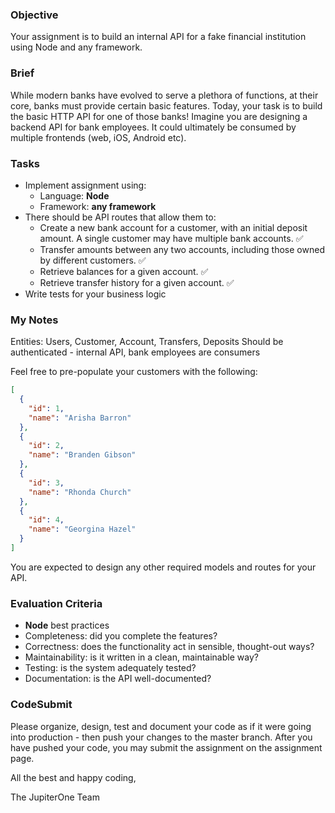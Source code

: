 ### Objective

Your assignment is to build an internal API for a fake financial institution using Node and any framework.

### Brief

While modern banks have evolved to serve a plethora of functions, at their core, banks must provide certain basic features. Today, your task is to build the basic HTTP API for one of those banks! Imagine you are designing a backend API for bank employees. It could ultimately be consumed by multiple frontends (web, iOS, Android etc).

### Tasks

- Implement assignment using:
  - Language: **Node**
  - Framework: **any framework**
- There should be API routes that allow them to:
  - Create a new bank account for a customer, with an initial deposit amount. A
    single customer may have multiple bank accounts. ✅
  - Transfer amounts between any two accounts, including those owned by
    different customers. ✅
  - Retrieve balances for a given account. ✅
  - Retrieve transfer history for a given account. ✅
- Write tests for your business logic

### My Notes
Entities: Users, Customer, Account, Transfers, Deposits
Should be authenticated - internal API, bank employees are consumers


Feel free to pre-populate your customers with the following:

```json
[
  {
    "id": 1,
    "name": "Arisha Barron"
  },
  {
    "id": 2,
    "name": "Branden Gibson"
  },
  {
    "id": 3,
    "name": "Rhonda Church"
  },
  {
    "id": 4,
    "name": "Georgina Hazel"
  }
]
```

You are expected to design any other required models and routes for your API.

### Evaluation Criteria

- **Node** best practices
- Completeness: did you complete the features?
- Correctness: does the functionality act in sensible, thought-out ways?
- Maintainability: is it written in a clean, maintainable way?
- Testing: is the system adequately tested?
- Documentation: is the API well-documented?

### CodeSubmit

Please organize, design, test and document your code as if it were going into production - then push your changes to the master branch. After you have pushed your code, you may submit the assignment on the assignment page.

All the best and happy coding,

The JupiterOne Team